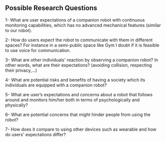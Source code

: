 ## Possible Research Questions

1- What are user expectations of a companion robot with continuous monitoring capabilities, which has no advanced mechanical features (similar to our robot).  

2- How do users expect the robot to communicate with them in different spaces? For instance in a semi-public space like Gym I doubt if it is feasible to use voice for communication.  

3- What are other individuals' reaction by observing a companion robot? In other words, what are their expectations? (avoiding collision, respecting their privacy,…)  

4- What are potential risks and benefits of having a society which its individuals are equipped with a companion robot?

5- What are user’s expectations and concerns about a robot that follows around and monitors him/her both in terms of psychologically and physically?

6- What are potential concerns that might hinder people from using the robot?

7- How does it compare to using other devices such as wearable and how do users' expectations differ? 
